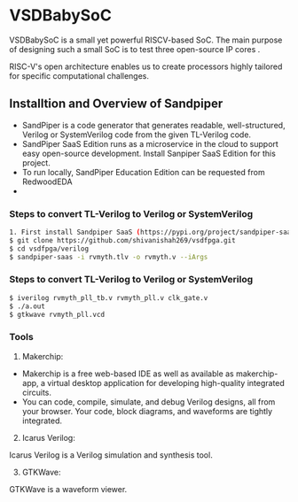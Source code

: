 # VSDBabySoC
VSDBabySoC is a small yet powerful RISCV-based SoC. The main purpose of designing such a small SoC is to test three open-source IP cores .


RISC-V's open architecture enables us to create processors highly tailored for specific
computational challenges. 


## Installtion and Overview of Sandpiper
- SandPiper is a code generator that generates readable, well-structured, Verilog or SystemVerilog code from the given TL-Verilog code.
- SandPiper SaaS Edition runs as a microservice in the cloud to support easy open-source development. Install Sanpiper SaaS Edition for this project.
- To run locally, SandPiper Education Edition can be requested from RedwoodEDA
-
### Steps to convert TL-Verilog to Verilog or SystemVerilog

```bash
1. First install Sandpiper SaaS (https://pypi.org/project/sandpiper-saas/)
$ git clone https://github.com/shivanishah269/vsdfpga.git
$ cd vsdfpga/verilog
$ sandpiper-saas -i rvmyth.tlv -o rvmyth.v --iArgs

```
### Steps to convert TL-Verilog to Verilog or SystemVerilog
``` bash
$ iverilog rvmyth_pll_tb.v rvmyth_pll.v clk_gate.v
$ ./a.out
$ gtkwave rvmyth_pll.vcd
```
### Tools
1. Makerchip:

- Makerchip is a free web-based IDE as well as available as makerchip-app, a virtual desktop application for developing high-quality integrated circuits.
- You can code, compile, simulate, and debug Verilog designs, all from your browser. Your code, block diagrams, and waveforms are tightly integrated.

2. Icarus Verilog:

Icarus Verilog is a Verilog simulation and synthesis tool.

3. GTKWave:

GTKWave is a waveform viewer.
